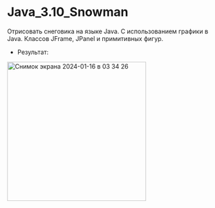 # Java_3.10_Snowman

Отрисовать снеговика на языке Java. С использованием графики в Java. Классов JFrame, JPanel и примитивных фигур.

- Результат:
  
<img width="321" alt="Снимок экрана 2024-01-16 в 03 34 26" src="https://github.com/Daria-Krylova/Java_3.10_Snowman-/assets/55152528/958269aa-a31b-41cd-b82b-d616ff0fbc2a">

